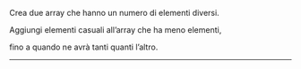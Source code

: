 Crea due array che hanno un numero di elementi diversi.


Aggiungi elementi casuali all’array che ha meno elementi,

fino a quando ne avrà tanti quanti l’altro.

________________________________________

